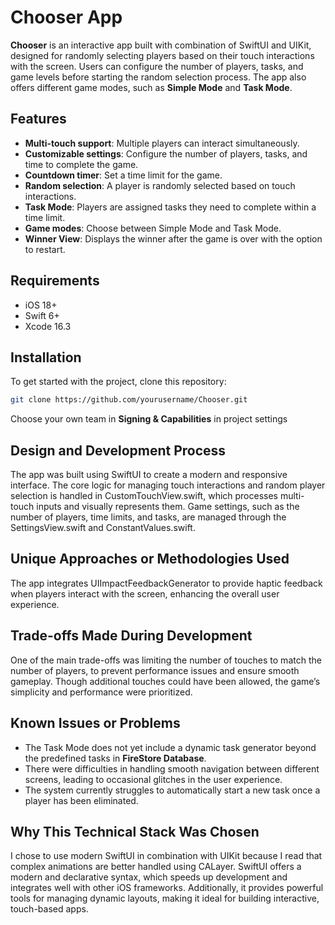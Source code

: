 # Chooser App

**Chooser** is an interactive app built with combination of SwiftUI and UIKit, designed for randomly selecting players based on their touch interactions with the screen. Users can configure the number of players, tasks, and game levels before starting the random selection process. The app also offers different game modes, such as **Simple Mode** and **Task Mode**.

## Features

- **Multi-touch support**: Multiple players can interact simultaneously.
- **Customizable settings**: Configure the number of players, tasks, and time to complete the game.
- **Countdown timer**: Set a time limit for the game.
- **Random selection**: A player is randomly selected based on touch interactions.
- **Task Mode**: Players are assigned tasks they need to complete within a time limit.
- **Game modes**: Choose between Simple Mode and Task Mode.
- **Winner View**: Displays the winner after the game is over with the option to restart.

## Requirements

- iOS 18+
- Swift 6+
- Xcode 16.3

## Installation

To get started with the project, clone this repository:

```bash
git clone https://github.com/yourusername/Chooser.git
```
Choose your own team in **Signing & Capabilities** in project settings

## Design and Development Process

The app was built using SwiftUI to create a modern and responsive interface. The core logic for managing touch interactions and random player selection is handled in CustomTouchView.swift, which processes multi-touch inputs and visually represents them. Game settings, such as the number of players, time limits, and tasks, are managed through the SettingsView.swift and ConstantValues.swift.

## Unique Approaches or Methodologies Used

The app integrates UIImpactFeedbackGenerator to provide haptic feedback when players interact with the screen, enhancing the overall user experience.

## Trade-offs Made During Development

One of the main trade-offs was limiting the number of touches to match the number of players, to prevent performance issues and ensure smooth gameplay. Though additional touches could have been allowed, the game’s simplicity and performance were prioritized.

## Known Issues or Problems
- The Task Mode does not yet include a dynamic task generator beyond the predefined tasks in **FireStore Database**.
- There were difficulties in handling smooth navigation between different screens, leading to occasional glitches in the user experience.
- The system currently struggles to automatically start a new task once a player has been eliminated.

## Why This Technical Stack Was Chosen

I chose to use modern SwiftUI in combination with UIKit because I read that complex animations are better handled using CALayer. SwiftUI offers a modern and declarative syntax, which speeds up development and integrates well with other iOS frameworks. Additionally, it provides powerful tools for managing dynamic layouts, making it ideal for building interactive, touch-based apps.
